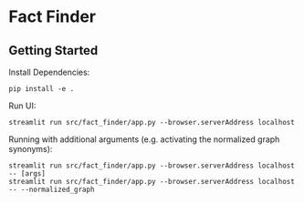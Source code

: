 # Fact Finder

## Getting Started

Install Dependencies:

```
pip install -e .
```

Run UI:

```
streamlit run src/fact_finder/app.py --browser.serverAddress localhost
```

Running with additional arguments (e.g. activating the normalized graph synonyms):

```
streamlit run src/fact_finder/app.py --browser.serverAddress localhost -- [args]
streamlit run src/fact_finder/app.py --browser.serverAddress localhost -- --normalized_graph
```
